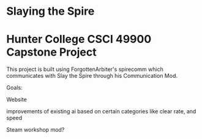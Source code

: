 # Slaying the Spire
# Hunter College CSCI 49900 Capstone Project


This project is built using ForgottenArbiter's spirecomm which communicates with Slay the Spire through his Communication Mod.

Goals:

Website

improvements of existing ai based on certain categories like clear rate, and speed

Steam workshop mod?
